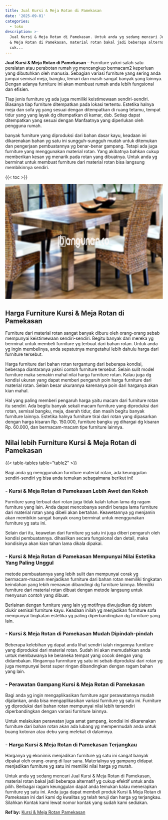 ```yaml
---
title: Jual Kursi & Meja Rotan di Pamekasan
date: '2025-09-01'
categories:
  - toko
description: >-
  Jual Kursi & Meja Rotan di Pamekasan. Untuk anda yg sedang mencari Jual Kursi
  & Meja Rotan di Pamekasan, material rotan bakal jadi beberapa alternatif yg
  cuk...
---
```


**Jual Kursi & Meja Rotan di Pamekasan** – Furniture yakni salah satu peralatan atau perabotan rumah yg mencangkup bermacam2 keperluan yang dibutuhkan oleh manusia. Sebagian variasi furniture yang sering anda jumpai semisal meja, bangku, lemari dan masih sangat banyak yang lainnya. Dengan adanya furniture ini akan membuat rumah anda lebih fungsional dan efisien.

Tiap jenis furniture yg ada juga memiliki keistimewaan sendiri-sendiri. Biasanya tiap furniture ditempatkan pada lokasi tertentu. Estetika halnya meja dan sofa yg yang sesuai dengan ditempatkan di ruang tetamu, tempat tidur yang yang layak dg ditempatkan di kamar, dsb. Setiap dapat ditempatkan yang sesuai dengan Manfaatnya yang diperlukan oleh pengguna rumah.

banyak furniture yang diproduksi dari bahan dasar kayu, keadaan ini dikarenakan bahan yg satu ini sungguh-sungguh mudah untuk ditemukan dan pengerjaan pembuatannya yg benar-benar gampang. Tetapi ada juga furniture yang menggunakan material rotan. Yang akibatnya bahkan cukup memberikan kesan yg menarik pada rotan yang dibuatnya. Untuk anda yg berminat untuk membuat furniture dari material rotan bisa langsung membikinnya sendiri.

{{< toc >}}

![Jual Kursi & Meja Rotan di Pamekasan](/images/kursi-meja-rotan-murah08.png)

## Harga Furniture Kursi & Meja Rotan di Pamekasan

Furniture dari material rotan sangat banyak diburu oleh orang-orang sebab mempunyai keistimewaan sendiri-sendiri. Begitu banyak dari mereka yg berminat untuk membeli furniture yg terbuat dari bahan rotan. Untuk anda yg ingin membelinya, anda sepatutnya mengetahui lebih dahulu harga dari furniture tersebut.

Harga furniture dari bahan rotan tergantung dari beberapa kondisi, beberapa diantaranya yakni contoh furniture tersebut. Selain sulit model furniture maka semakin mahal nilai harga furniture rotan. Kalau juga dg kondisi ukuran yang dapat memberi pengaruh poin harga furniture dari material rotan. Selain besar ukurannya karenanya poin dari harganya akan kian mahal.

Hal yang paling memberi pengaruh harga yaitu macam dari furniture rotan itu sendiri. Ada begitu banyak sekali macam furniture yang diproduksi dari rotan, semisal bangku, meja, daerah tidur, dan masih begitu banyak furniture lainnya. Estetika halnya furniture tirai dari rotan yang dipasarkan dengan harga kisaran Rp. 150.000, furniture bangku yg dihargai dg kisaran Rp. 60.000, dan bermacam-macam tipe furniture lainnya.

## Nilai lebih Furniture Kursi & Meja Rotan di Pamekasan

{{< table-tables table="table2" >}}

Bagi anda yg menggunakan furniture material rotan, ada keunggulan sendiri-sendiri yg bisa anda temukan sebagaimana berikut ini!

### \- Kursi & Meja Rotan di Pamekasan Lebih Awet dan Kokoh

Furniture yang terbuat dari rotan juga tidak kalah tahan lama dg ragam furniture yang lain. Anda dapat mencobanya sendiri berapa lama furniture dari material rotan yang dibeli akan bertahan. Keawetannya yg menjamin akan membikin sangat banyak orang berminat untuk menggunakan furniture yg satu ini.

Selain dari itu, keawetan dari furniture yg satu ini juga diberi pengaruh oleh kondisi pembuatannya. dihasilkan secara fungsional dan detail, maka kondisinya akan kian tahan lama dikala dipakai.

### \- Kursi & Meja Rotan di Pamekasan Mempunyai Nilai Estetika Yang Paling Unggul

metode pembuatannya yang lebih sulit dan mempunyai corak yg bermacam-macam menjadikan furniture dari bahan rotan memiliki tingkatan keindahan yang lebih menawan dibandingi dg furniture lainnya. Memiliki furniture dari material rotan dibuat dengan metode langsung untuk menyusun contoh yang dibuat.

Berlainan dengan furniture yang lain yg motifnya diwujudkan dg sistem diukir semisal furniture kayu. Keadaan inilah yg menjadikan furniture sofa mempunyai tingkatan estetika yg paling diperbandingkan dg furniture yang lain.

### \- Kursi & Meja Rotan di Pamekasan Mudah Dipindah-pindah

Beberapa kelebihan yg dapat anda lihat sendiri ialah ringannya furniture yang diproduksi dari material rotan. Sudah ini akan memudahkan anda untuk membawanya ke beraneka tempat yang cocok dengan yang didambakan. Ringannya funrniture yg satu ini sebab diproduksi dari rotan yg juga mempunyai berat super ringan dibandingkan dengan ragam bahan yang lain.

### \- Perawatan Gampang Kursi & Meja Rotan di Pamekasan

Bagi anda yg ingin mengaplikasikan furniture agar perawatannya mudah dijalankan, anda bisa mengaplikasikan variasi furniture yg satu ini. Furniture yg diproduksi dari bahan rotan mempunyai nilai lebih tersendiri diperbandingkan dengan variasi furniture lainnya.

Untuk melakukan perawatan juga amat gampang, kondisi ini dikarenakan furniture dari bahan rotan akan ada lubang yg mempermudah anda untuk buang kotoran atau debu yang melekat di dalamnya.

### \- Harga Kursi & Meja Rotan di Pamekasan Terjangkau

Harganya yg ekonimis menjadikan furniture yg satu ini sangat banyak dipakai oleh orang-orang di luar sana. Materialnya yg gampang didapat menjadikan furniture yg satu ini memiliki nilai harga yg murah.

Untuk anda yg sedang mencari Jual Kursi & Meja Rotan di Pamekasan, material rotan bakal jadi beberapa alternatif yg cukup efektif untuk anda pilih. Berbagai ragam keunggulan dapat anda temukan kalau menerapkan furniture yg satu ini. Anda juga dapat membeli produk Kursi & Meja Rotan di Pamekasan ini dari kami dg kwalitas yg telah teruji dan harga yg terjangkau. Silahkan Kontak kami lewat nomor kontak yang sudah kami sediakan.

**Ref by:** [Kursi & Meja Rotan Pamekasan](https://id.wikipedia.org/wiki/Kursi)

